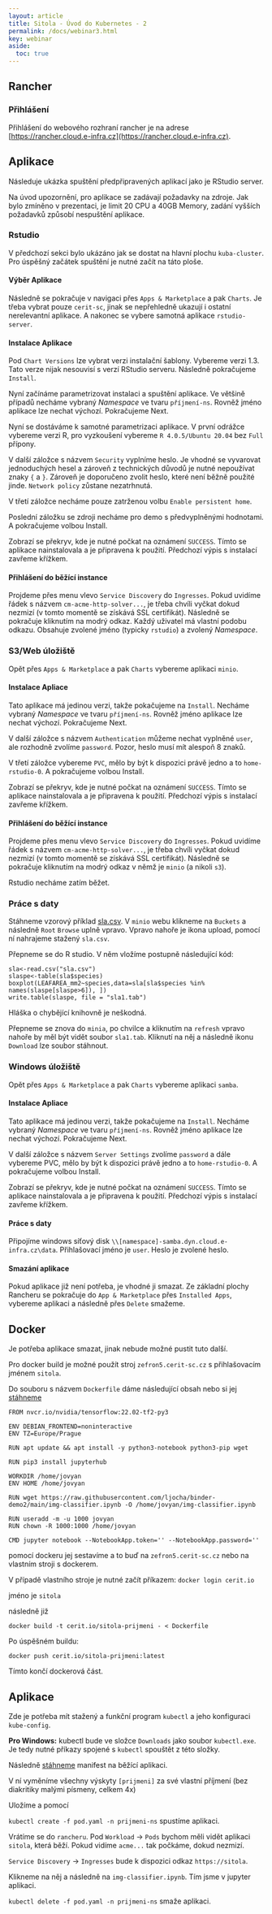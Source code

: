 ```yaml
---
layout: article
title: Sitola - Úvod do Kubernetes - 2
permalink: /docs/webinar3.html
key: webinar
aside:
  toc: true
---
```

## Rancher

### Přihlášení

Přihlášení do webového rozhraní rancher je na adrese [https://rancher.cloud.e-infra.cz](https://rancher.cloud.e-infra.cz). 

## Aplikace

Následuje ukázka spuštění předpřipravených aplikací jako je RStudio server.

Na úvod upozornění, pro aplikace se zadávají požadavky na zdroje. Jak bylo zmíněno v prezentaci, je limit 20 CPU a 40GB Memory, zadání vyšších požadavků způsobí nespuštění aplikace.

### Rstudio

V předchozí sekci bylo ukázáno jak se dostat na hlavní plochu `kuba-cluster`. Pro úspěšný začátek spuštění je nutné začít na táto ploše.

#### Výběr Aplikace

Následně se pokračuje v navigaci přes `Apps & Marketplace` a pak `Charts`. Je třeba vybrat pouze `cerit-sc`, jinak se nepřehledně ukazují i ostatní nerelevantní aplikace. A nakonec se vybere samotná aplikace `rstudio-server`.

#### Instalace Aplikace

Pod `Chart Versions` lze vybrat verzi instalační šablony. Vybereme verzi 1.3. Tato verze nijak nesouvisí s verzí RStudio serveru. Následně pokračujeme `Install`.

Nyní začínáme parametrizovat instalaci a spuštění aplikace. Ve většině případů necháme vybraný *Namespace* ve tvaru `příjmení-ns`. Rovněž jméno aplikace lze nechat výchozí. Pokračujeme Next.

Nyní se dostáváme k samotné parametrizaci aplikace. V první odrážce vybereme verzi R, pro vyzkoušení vybereme `R 4.0.5/Ubuntu 20.04` bez `Full` přípony. 

V další záložce s názvem `Security` vyplníme heslo. Je vhodné se vyvarovat jednoduchých hesel a zároveň z technických důvodů je nutné nepoužívat znaky `{` a `}`. Zároveň je doporučeno zvolit heslo, které není běžně použité jinde. `Network policy` zůstane nezatrhnutá.

V třetí záložce necháme pouze zatrženou volbu `Enable persistent home`. 

Poslední záložku se zdroji necháme pro demo s předvyplněnými hodnotami. A pokračujeme volbou Install. 

Zobrazí se překryv, kde je nutné počkat na oznámení `SUCCESS`. Tímto se aplikace nainstalovala a je připravena k použití. Předchozí výpis s instalací zavřeme křížkem.

#### Přihlášení do běžící instance

Projdeme přes menu vlevo `Service Discovery` do `Ingresses`. Pokud uvidíme řádek s názvem `cm-acme-http-solver...`, je třeba chvíli vyčkat dokud nezmizí (v tomto momentě se získává SSL certifikát). Následně se pokračuje kliknutím na modrý odkaz. Každý uživatel má vlastní podobu odkazu. Obsahuje zvolené jméno (typicky `rstudio`) a zvolený *Namespace*.

### S3/Web úložiště

Opět přes `Apps & Marketplace` a pak `Charts` vybereme aplikaci `minio`.

#### Instalace Apliace

Tato aplikace má jedinou verzi, takže pokačujeme na `Install`. Necháme vybraný *Namespace* ve tvaru `příjmení-ns`. Rovněž jméno aplikace lze nechat výchozí. Pokračujeme Next.

V další záložce s názvem `Authentication` můžeme nechat vyplněné `user`, ale rozhodně zvolíme `password`. Pozor, heslo musí mít alespoň 8 znaků.

V třetí záložce vybereme `PVC`, mělo by být k dispozici právě jedno a to `home-rstudio-0`. A pokračujeme volbou Install.

Zobrazí se překryv, kde je nutné počkat na oznámení `SUCCESS`. Tímto se aplikace nainstalovala a je připravena k použití. Předchozí výpis s instalací zavřeme křížkem.

#### Přihlášení do běžící instance

Projdeme přes menu vlevo `Service Discovery` do `Ingresses`. Pokud uvidíme řádek s názvem `cm-acme-http-solver...`, je třeba chvíli vyčkat dokud nezmizí (v tomto momentě se získává SSL certifikát). Následně se pokračuje kliknutím na modrý odkaz v němž je `minio` (a nikoli `s3`). 

Rstudio necháme zatím běžet.

### Práce s daty

Stáhneme vzorový příklad [sla.csv](http://botanika.prf.jcu.cz/fibich/bash/sla.csv). V `minio` webu klikneme na `Buckets` a následně `Root` `Browse` uplně vpravo. Vpravo nahoře je ikona upload, pomocí ní nahrajeme stažený `sla.csv`. 

Přepneme se do R studio. V něm vložíme postupně následující kód:

```
sla<-read.csv("sla.csv")
slaspe<-table(sla$species)
boxplot(LEAFAREA_mm2~species,data=sla[sla$species %in% names(slaspe[slaspe>6]), ])
write.table(slaspe, file = "sla1.tab")
```

Hláška o chybějící knihovně je neškodná.

Přepneme se znova do `minia`, po chvilce a kliknutím na `refresh` vpravo nahoře by měl být vidět soubor `sla1.tab`. Kliknutí na něj a následně ikonu `Download` lze soubor stáhnout.

### Windows úložiště

Opět přes `Apps & Marketplace` a pak `Charts` vybereme aplikaci `samba`.

#### Instalace Apliace

Tato aplikace má jedinou verzi, takže pokačujeme na `Install`. Necháme vybraný *Namespace* ve tvaru `příjmení-ns`. Rovněž jméno aplikace lze nechat výchozí. Pokračujeme Next.

V další záložce s názvem `Server Settings` zvolíme `password` a dále vybereme PVC, mělo by být k dispozici právě jedno a to `home-rstudio-0`. A pokračujeme volbou Install.

Zobrazí se překryv, kde je nutné počkat na oznámení `SUCCESS`. Tímto se aplikace nainstalovala a je připravena k použití. Předchozí výpis s instalací zavřeme křížkem.

#### Práce s daty

Připojíme windows síťový disk `\\[namespace]-samba.dyn.cloud.e-infra.cz\data`. Přihlašovací jméno je `user`. Heslo je zvolené heslo. 


#### Smazání aplikace

Pokud aplikace již není potřeba, je vhodné ji smazat. Ze základní plochy Rancheru se pokračuje do `App & Marketplace` přes `Installed Apps`, vybereme aplikaci a následně přes `Delete`  smažeme. 


## Docker

Je potřeba aplikace smazat, jinak nebude možné pustit tuto další. 

Pro docker build je možné použít stroj `zefron5.cerit-sc.cz` s přihlašovacím jménem `sitola`.

Do souboru s názvem `Dockerfile` dáme následující obsah nebo si jej [stáhneme](webinar3/Dockerfile)
```
FROM nvcr.io/nvidia/tensorflow:22.02-tf2-py3

ENV DEBIAN_FRONTEND=noninteractive 
ENV TZ=Europe/Prague

RUN apt update && apt install -y python3-notebook python3-pip wget 

RUN pip3 install jupyterhub

WORKDIR /home/jovyan
ENV HOME /home/jovyan

RUN wget https://raw.githubusercontent.com/ljocha/binder-demo2/main/img-classifier.ipynb -O /home/jovyan/img-classifier.ipynb

RUN useradd -m -u 1000 jovyan
RUN chown -R 1000:1000 /home/jovyan

CMD jupyter notebook --NotebookApp.token='' --NotebookApp.password=''
```

pomocí dockeru jej sestavíme a to buď na `zefron5.cerit-sc.cz` nebo na vlastním stroji s dockerem.

V případě vlastního stroje je nutné začít příkazem:
```docker login cerit.io```

jméno je `sitola`

následně již

```docker build -t cerit.io/sitola-prijmeni - < Dockerfile```

Po úspěšném buildu:

```docker push cerit.io/sitola-prijmeni:latest```

Tímto končí dockerová část.

## Aplikace

Zde je potřeba mít stažený a funkční program `kubectl` a jeho konfiguraci `kube-config`. 

**Pro Windows:** kubectl bude ve složce `Downloads` jako soubor `kubectl.exe`. Je tedy nutné příkazy spojené s `kubectl` spouštět z této složky.

Následně [stáhneme](webinar3/pod.yaml) manifest na běžící aplikaci.

V ní vyměníme všechny výskyty `[prijmeni]` za své vlastní příjmení (bez diakritiky malými písmeny, celkem 4x)

Uložíme a pomocí 

```kubectl create -f pod.yaml -n prijmeni-ns``` spustíme aplikaci.

Vrátíme se do `rancheru`. Pod `Workload` -> `Pods` bychom měli vidět aplikaci `sitola`, která běží. Pokud vidíme `acme...` tak počkáme, dokud nezmizí.

`Service Discovery` -> `Ingresses` bude k dispozici odkaz `https://sitola`. 

Klikneme na něj a následně na `img-classifier.ipynb`. Tím jsme v jupyter aplikaci. 

```kubectl delete -f pod.yaml -n prijmeni-ns``` smaže aplikaci.
